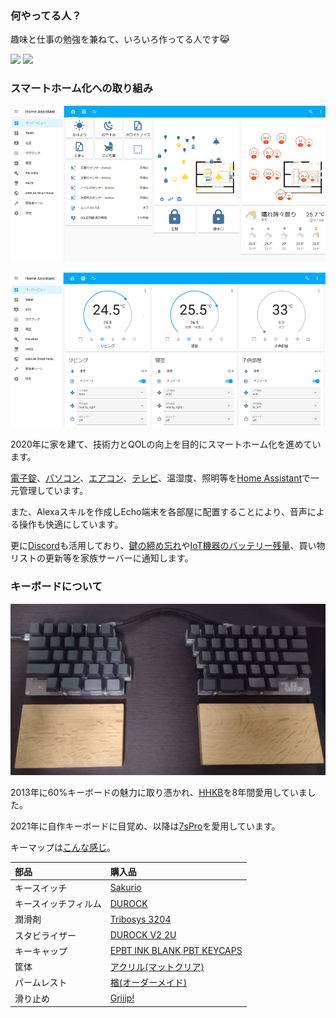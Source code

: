 ### 何やってる人？

趣味と仕事の勉強を兼ねて、いろいろ作ってる人です😹

<div>
  <img src="https://github-readme-stats.vercel.app/api?username=nana4rider&count_private=true&show_icons=true&theme=dracula" style="height: 170px;" />
  <img src="https://github-readme-stats.vercel.app/api/top-langs/?username=nana4rider&layout=compact&theme=dracula&exclude_repo=mdiary,ffadventure" style="height: 170px;" />
</div>

### スマートホーム化への取り組み

![Home Assistant](images/home-assistant1.png "防犯のため、間取り画像を一部カットしています")

![Home Assistant](images/home-assistant2.png)

2020年に家を建て、技術力とQOLの向上を目的にスマートホーム化を進めています。

[電子錠](https://github.com/nana4rider/jema-smartlock)、[パソコン](https://github.com/nana4rider/remote-switch)、[エアコン](https://github.com/nana4rider/alexa-skill-lambda-eolia)、[テレビ](https://github.com/nana4rider/viera-web-controller)、温湿度、照明等を[Home Assistant](https://www.home-assistant.io/)で一元管理しています。

また、Alexaスキルを作成しEcho端末を各部屋に配置することにより、音声による操作も快適にしています。

更に[Discord](https://discord.com/)も活用しており、[鍵の締め忘れ](https://github.com/nana4rider/jema-smartlock#discord)や[IoT機器のバッテリー残量](https://github.com/nana4rider/iot-battery-notification)、買い物リストの更新等を家族サーバーに通知します。

### キーボードについて

![Keyboard](images/keyboard.png "自宅用。職場用は別の色で組み立ててます。")

2013年に60%キーボードの魅力に取り憑かれ、[HHKB](https://happyhackingkb.com/jp/)を8年間愛用していました。

2021年に自作キーボードに目覚め、以降は[7sPro](https://shop.yushakobo.jp/products/7spro)を愛用しています。

キーマップは[こんな感じ](https://github.com/nana4rider/dotfiles/blob/master/keyboard/keymap_cheatsheet_7skb.pdf)。

|部品|購入品|
| :- | :- |
|キースイッチ|[Sakurio](https://shop.yushakobo.jp/products/pink-roselios-sakurios-silent-linear-limited-edition?variant=37665264894113)|
|キースイッチフィルム|[DUROCK](https://talpkeyboard.net/items/6002dc17da019c4f99dd4e35)|
|潤滑剤|[Tribosys 3204](https://shop.yushakobo.jp/products/lubricants)
|スタビライザー|[DUROCK V2 2U](https://talpkeyboard.net/items/6115111f2b2d3d1768766ac8)|
|キーキャップ|[EPBT INK BLANK PBT KEYCAPS](https://kbdfans.com/products/epbt-new-blank-keycaps?variant=39619112894603)|
|筐体|[アクリル(マットクリア)](https://shop.yushakobo.jp/products/keyboard_acrylic_plate)|
|パームレスト|[楢(オーダーメイド)](https://ja.wikipedia.org/wiki/%E3%83%8A%E3%83%A9)|
|滑り止め|[Griiip!](https://www.amazon.co.jp/dp/B0749CM2Z6)|


<!--
**nana4rider/nana4rider** is a ✨ _special_ ✨ repository because its `README.md` (this file) appears on your GitHub profile.

Here are some ideas to get you started:

- 🔭 I’m currently working on ...
- 🌱 I’m currently learning ...
- 👯 I’m looking to collaborate on ...
- 🤔 I’m looking for help with ...
- 💬 Ask me about ...
- 📫 How to reach me: ...
- 😄 Pronouns: ...
- ⚡ Fun fact: ...
-->
